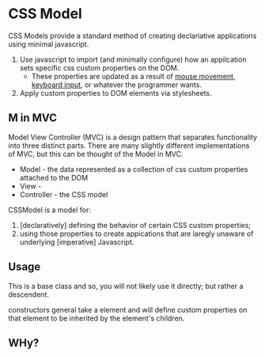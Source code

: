 # CSS Model

CSS Models provide a standard method
of creating declariative applications
using minimal javascript.

1. Use javascript to import (and minimally configure) how an appilcation sets specific css custom properties on the DOM.
   - These properties are updated as a result of [mouse movement](), [keyboard input](), or whatever the programmer wants.
2. Apply custom properties to DOM elements via stylesheets.

## M in MVC

Model View Controller (MVC) is a design pattern that separates functionality into three distinct parts.
There are many slightly different implementations of MVC, but this can be thought of the Model in MVC.

- Model - the data represented as a collection of css custom properties attached to the DOM
- View -
- Controller - the CSS model

CSSModel is a model for:

1. [declaratively] defining the behavior of
   certain CSS custom properties;
2. using those properties to create appications
   that are laregly unaware of
   underlying [imperative] Javascript.

## Usage

This is a base class and so,
you will not likely use it directly;
but rather a descendent.

constructors general take a element and will define
custom properties on that element to be
inherited by the element's children.

##

## WHy?
